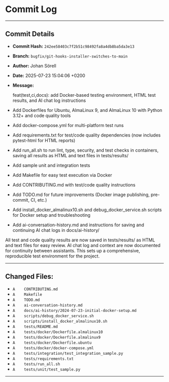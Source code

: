 # Commit Log

---

## Commit Details

- **Commit Hash:**   `242ee58403c7f2b51c98492fa8a4db8ba5da3e13`
- **Branch:**        `bugfix/git-hooks-installer-switches-to-main`
- **Author:**        Johan Sörell
- **Date:**          2025-07-23 15:04:06 +0200
- **Message:**

  feat(test,ci,docs): add Docker-based testing environment, HTML test results, and AI chat log instructions

- Add Dockerfiles for Ubuntu, AlmaLinux 9, and AlmaLinux 10 with Python 3.12+ and code quality tools
- Add docker-compose.yml for multi-platform test runs
- Add requirements.txt for test/code quality dependencies (now includes pytest-html for HTML reports)
- Add run_all.sh to run lint, type, security, and test checks in containers, saving all results as HTML and text files in tests/results/
- Add sample unit and integration tests
- Add Makefile for easy test execution via Docker
- Add CONTRIBUTING.md with test/code quality instructions
- Add TODO.md for future improvements (Docker image publishing, pre-commit, CI, etc.)
- Add install_docker_almalinux10.sh and debug_docker_service.sh scripts for Docker setup and troubleshooting
- Add ai-conversation-history.md and instructions for saving and continuing AI chat logs in docs/ai-history/

All test and code quality results are now saved in tests/results/ as HTML and text files for easy review.
AI chat log and context are now documented for continuity between assistants.
This sets up a comprehensive, reproducible test environment for the project.

---

## Changed Files:

- `A	CONTRIBUTING.md`
- `A	Makefile`
- `A	TODO.md`
- `A	ai-conversation-history.md`
- `A	docs/ai-history/2024-07-23-initial-docker-setup.md`
- `A	scripts/debug_docker_service.sh`
- `A	scripts/install_docker_almalinux10.sh`
- `A	tests/README.md`
- `A	tests/docker/Dockerfile.almalinux10`
- `A	tests/docker/Dockerfile.almalinux9`
- `A	tests/docker/Dockerfile.ubuntu`
- `A	tests/docker/docker-compose.yml`
- `A	tests/integration/test_integration_sample.py`
- `A	tests/requirements.txt`
- `A	tests/run_all.sh`
- `A	tests/unit/test_sample.py`

---
